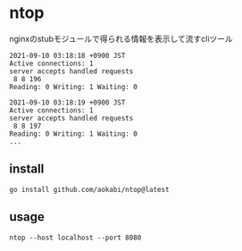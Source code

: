 # ntop
nginxのstubモジュールで得られる情報を表示して流すcliツール

```
2021-09-10 03:18:18 +0900 JST
Active connections: 1
server accepts handled requests
 8 8 196
Reading: 0 Writing: 1 Waiting: 0

2021-09-10 03:18:19 +0900 JST
Active connections: 1
server accepts handled requests
 8 8 197
Reading: 0 Writing: 1 Waiting: 0
...
```

## install
`go install github.com/aokabi/ntop@latest`

## usage
`ntop --host localhost --port 8080` 
